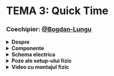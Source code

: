 # TEMA 3: Quick Time

### Coechipier: [@Bogdan-Lungu](https://github.com/Bogdan-Lungu/Robotica)

<details>
  <summary> <b> Despre </b> </summary>

  ## 1. Descrierea temei:
  - Tema presupune crearea unui joc competitiv de reflexe pentru doi jucatori, care concureaza pentru a obtine cel mai mare punctaj, punandu-si la incercare viteza de reactie.
  - Proiectul se va desfasura in echipe de cate doua persoane, fiecare jucator avand butoane si LED-uri proprii.
  - Jocul va include mai multe runde, iar scopul fiecarui jucator este sa apese cat mai rapid butonul care corespunde culorii afisate pe LED-ul RGB al echipei sale.
  - Punctajul fiecarui jucator va fi afisat in timp real pe un ecran LCD, iar la final, jucatorul cu cel mai mare punctaj va fi declarat castigator.

  ## 2. Desfasurarea jocului:
  - Jocul incepe cu un mesaj de bun venit afisat pe LCD.
  - Este implementat un buton dedicat pentru pornirea jocului.
    
  - La fiecare runda, fiecare jucator este activ pe rand, iar LED-ul RGB al acestuia se aprinde intr-o culoare care corespunde unuia dintre butoanele sale.
  - Jucatorul trebuie sa apese rapid butonul corect pentru a primi puncte. Cu cat reactioneaza mai repede, cu atat scorul este mai mare.
  - La finalul fiecarei runde, LCD-ul afiseaza punctajele ambilor jucatori.

  ## 3. Timpul si finalizarea jocului
  - Pe parcursul jocului, servomotorul se roteste, indicand progresul.
  - O rotatie completa a servomotorului semnaleaza sfarsitul jocului, iar LCD-ul afiseaza numele castigatorului si scorul final.
  - Dupa cateva secunde, ecranul revine la mesajul de start.

##
</details>


<details> 
  <summary><b>Componente</b></summary>
  
  ## Componentele folosite:
  - 2x Arduino Uno (ATmega328P microcontroller)
  - 2x Breadbord
  - 6x LED-uri (cate 3 pentru fiecare jucator)
  - 2x LED RGB (1 pentru fiecare jucator)
  - 6x Butoane (3 pentru fiecare jucator)
  - 22x Rezistoare (13x 220ohm, 8x 1K, 1x 100ohm)
  - 1x Servomotor
  - 1x LCD
  - 1x Buzzer
  - Linii de legatura
    ##
</details>


<details>
  <summary> <b> Schema electrica </b> </summary>

  ## Schema electrica a circuitului implementat pe Tinkercad
  ![tema3 - final (1)](https://github.com/user-attachments/assets/a0ed21f9-6a5f-423d-b3f3-7bf24b97e93f)

  ##
</details>


<details>
  <summary> <b> Poze ale setup-ului fizic </b> </summary>
  
  ## Poze cu montajul implementat fizic:
  ![IMG_6150](https://github.com/user-attachments/assets/ade3c7c3-a6c9-42a0-a94f-a53e90d141cb)
![IMG_6148](https://github.com/user-attachments/assets/d99b4c33-b8cc-4933-9b4c-89d433e756ba)
![IMG_6151](https://github.com/user-attachments/assets/2be2de60-1ab2-4fce-a99d-a17e64a2832a)

  ##
</details>


<details>
  <summary> <b> Video cu montajul fizic </b> </summary>

  ## Link catre videoul ce arata functionalitatea montajului fizic:
  https://youtu.be/nyq8nsM4g2E
  ##
</details>
